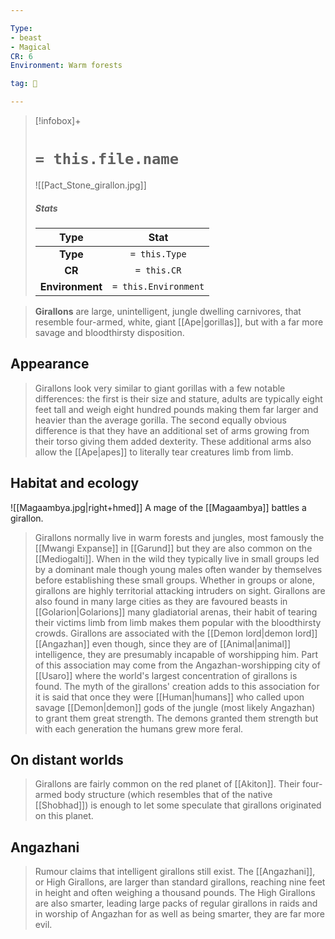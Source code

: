 ```yaml
---

Type:
- beast
- Magical
CR: 6
Environment: Warm forests

tag: 👹

---
```


> [!infobox]+
> #  `= this.file.name`
> ![[Pact_Stone_girallon.jpg]]
> ##### Stats
> Type | Stat |
> :---:|:---:|
> **Type** | `= this.Type` |
> **CR** | `= this.CR` |
> **Environment** | `= this.Environment` |



> **Girallons** are large, unintelligent, jungle dwelling carnivores, that resemble four-armed, white, giant [[Ape|gorillas]], but with a far more savage and bloodthirsty disposition.



## Appearance

> Girallons look very similar to giant gorillas with a few notable differences: the first is their size and stature, adults are typically eight feet tall and weigh eight hundred pounds making them far larger and heavier than the average gorilla. The second equally obvious difference is that they have an additional set of arms growing from their torso giving them added dexterity. These additional arms also allow the [[Ape|apes]] to literally tear creatures limb from limb.


## Habitat and ecology

![[Magaambya.jpg|right+hmed]] 
 A mage of the [[Magaambya]] battles a girallon.
> Girallons normally live in warm forests and jungles, most famously the [[Mwangi Expanse]] in [[Garund]] but they are also common on the [[Mediogalti]]. When in the wild they typically live in small groups led by a dominant male though young males often wander by themselves before establishing these small groups. Whether in groups or alone, girallons are highly territorial attacking intruders on sight. Girallons are also found in many large cities as they are favoured beasts in [[Golarion|Golarions]] many gladiatorial arenas, their habit of tearing their victims limb from limb makes them popular with the bloodthirsty crowds.
> Girallons are associated with the [[Demon lord|demon lord]] [[Angazhan]] even though, since they are of [[Animal|animal]] intelligence, they are presumably incapable of worshipping him. Part of this association may come from the Angazhan-worshipping city of [[Usaro]] where the world's largest concentration of girallons is found. The myth of the girallons' creation adds to this association for it is said that once they were [[Human|humans]] who called upon savage [[Demon|demon]] gods of the jungle (most likely Angazhan) to grant them great strength. The demons granted them strength but with each generation the humans grew more feral.


## On distant worlds

> Girallons are fairly common on the red planet of [[Akiton]]. Their four-armed body structure (which resembles that of the native [[Shobhad]]) is enough to let some speculate that girallons originated on this planet.


## Angazhani

> Rumour claims that intelligent girallons still exist. The [[Angazhani]], or High Girallons, are larger than standard girallons, reaching nine feet in height and often weighing a thousand pounds. The High Girallons are also smarter, leading large packs of regular girallons in raids and in worship of Angazhan for as well as being smarter, they are far more evil.







